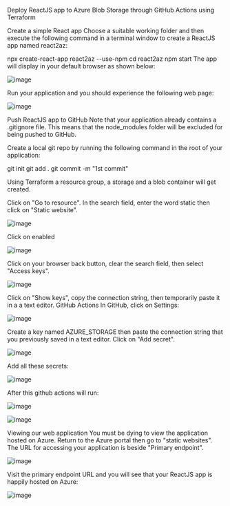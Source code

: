 Deploy ReactJS app to Azure Blob Storage through GitHub Actions using Terraform

Create a simple React app
Choose a suitable working folder and then execute the following command in a terminal window to create a ReactJS app named react2az:

npx create-react-app react2az --use-npm
cd react2az 
npm start
The app will display in your default browser as shown below:

![image](https://user-images.githubusercontent.com/74248496/163662039-fff3e585-0b39-407f-bc63-9e700124ba40.png)


Run your application and you should experience the following web page:

![image](https://user-images.githubusercontent.com/74248496/163662054-7b17a3fe-7841-4ba4-8ad3-bef0372dd0c9.png)


Push ReactJS app to GitHub
Note that your application already contains a .gitignore file. This means that the node_modules folder will be excluded for being pushed to GitHub.

Create a local git repo by running the following command in the root of your application:

git init
git add .
git commit -m "1st commit"

Using Terraform a resource group, a storage and a blob container will get created.

Click on "Go to resource".  In the search field, enter the word static then click on "Static website".

![image](https://user-images.githubusercontent.com/74248496/163662101-d6567f37-d381-49db-9f91-6790fb7662cf.png)

Click on enabled

![image](https://user-images.githubusercontent.com/74248496/163662107-40d56540-01bf-4827-a088-ddb6061a97e6.png)


Click on your browser back button, clear the search field, then select "Access keys".

![image](https://user-images.githubusercontent.com/74248496/163662113-925187b5-7022-4a5a-9b32-d213eec491d9.png)


Click on "Show keys", copy the connection string, then temporarily paste it in a a text editor.
GitHub Actions
In GitHub, click on Settings:

![image](https://user-images.githubusercontent.com/74248496/163662125-9f57442f-dc99-4696-a5de-2644d89027e8.png)


Create a key named AZURE_STORAGE then paste the connection string that you previously saved in a text editor. Click on "Add secret".

![image](https://user-images.githubusercontent.com/74248496/163662132-fa880a27-284c-4c20-a865-4edb399c968b.png)


Add all these secrets:

![image](https://user-images.githubusercontent.com/74248496/163662549-5aaea256-19ac-4da8-a8bd-0deddeeee783.png)


After this github actions will run:

![image](https://user-images.githubusercontent.com/74248496/163662147-f09c62bb-6dfe-4d74-9d82-04b998a10cb4.png)


![image](https://user-images.githubusercontent.com/74248496/163662150-ed1191cc-3a48-408e-bc43-f5fec13727c0.png)


Viewing our web application
You must be dying to view the application hosted on Azure. Return to the Azure portal then go to "static websites". The URL for accessing your application is beside "Primary endpoint".

![image](https://user-images.githubusercontent.com/74248496/163662161-5dc1258b-731b-46a8-a2d6-896cfc46d5e8.png)


Visit the primary endpoint URL and you will see that your ReactJS app is happily hosted on Azure:

![image](https://user-images.githubusercontent.com/74248496/163662169-f0ec9501-8bee-40b2-81f0-9b7d9fa281b5.png)
